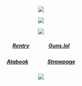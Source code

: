 ⠀<div align="center">

![](https://files.catbox.moe/5emk2r.png)

![](https://komarev.com/ghpvc/?username=angelmatic&color=909a92&style=flat&label=𓈒&base=6390)

![](https://files.catbox.moe/dydps0.gif)
##### [Rentry](https://rentry.co/Cazas-Gratiae)ㅤㅤㅤㅤ[Guns.lol](https://guns.lol/lcb8)
##### [Atabook](https://don.atabook.org/)ㅤㅤㅤㅤ[Strawpage](https://sealkit.straw.page/)

 
![](https://files.catbox.moe/ck4c3l.png)
